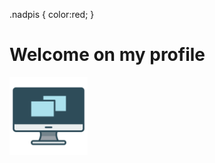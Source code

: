 .nadpis {
  color:red;
}

<h1 class="nadpis">Welcome on my profile</h1>
<img src="Picture/logo.png" alt="Logo" width="125" height="125" />

